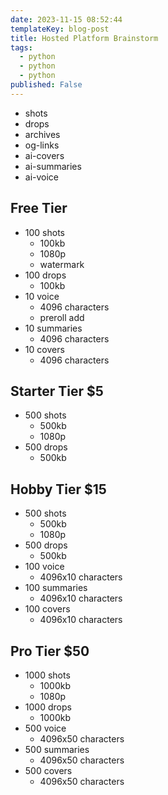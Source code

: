 ```yaml
---
date: 2023-11-15 08:52:44
templateKey: blog-post
title: Hosted Platform Brainstorm
tags:
  - python
  - python
  - python
published: False
---
```


- shots
- drops
- archives
- og-links
- ai-covers
- ai-summaries
- ai-voice

## Free Tier

- 100 shots
  - 100kb
  - 1080p
  - watermark
- 100 drops
  - 100kb
- 10 voice
  - 4096 characters
  - preroll add
- 10 summaries
  - 4096 characters
- 10 covers
  - 4096 characters

## Starter Tier $5

- 500 shots
  - 500kb
  - 1080p
- 500 drops
  - 500kb

## Hobby Tier $15

- 500 shots
  - 500kb
  - 1080p
- 500 drops
  - 500kb
- 100 voice
  - 4096x10 characters
- 100 summaries
  - 4096x10 characters
- 100 covers
  - 4096x10 characters

## Pro Tier $50

- 1000 shots
  - 1000kb
  - 1080p
- 1000 drops
  - 1000kb
- 500 voice
  - 4096x50 characters
- 500 summaries
  - 4096x50 characters
- 500 covers
  - 4096x50 characters

